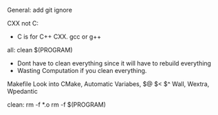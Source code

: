 
General: 
add git ignore 

CXX not C: 
- C is for C++ CXX. gcc or g++


all: clean $(PROGRAM) 
- Dont have to clean everything since it will have to rebuild everything 
- Wasting Computation if you clean everything. 

Makefile 
Look into CMake, Automatic Variabes, $@ $< $^
Wall, Wextra, Wpedantic 


clean: 
	rm -f *.o
	rm -f $(PROGRAM)


